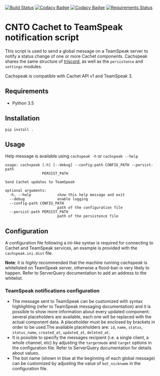 [![Build Status](https://travis-ci.org/CntoDev/cachspeak.svg?branch=master)](https://travis-ci.org/CntoDev/cachspeak)
[![Codacy Badge](https://api.codacy.com/project/badge/Grade/bd2b276da5fa4c3dbff57a4c80089b60)](https://www.codacy.com/app/CNTODev/cachspeak?utm_source=github.com&amp;utm_medium=referral&amp;utm_content=CntoDev/cachspeak&amp;utm_campaign=Badge_Grade)
[![Codacy Badge](https://api.codacy.com/project/badge/Coverage/bd2b276da5fa4c3dbff57a4c80089b60)](https://www.codacy.com/app/CNTODev/cachspeak?utm_source=github.com&utm_medium=referral&utm_content=CntoDev/cachspeak&utm_campaign=Badge_Coverage)
[![Requirements Status](https://requires.io/github/CntoDev/cachspeak/requirements.svg?branch=master)](https://requires.io/github/CntoDev/cachspeak/requirements/?branch=master)

# CNTO Cachet to TeamSpeak notification script
This script is used to send a global message on a TeamSpeak server to notify a status change of one or more Cachet components.
Cachspeak shares the same structure of [triscord](https://github.com/CntoDev/triscord), as well as the `persistence` and `settings` modules.

Cachspeak is compatible with Cachet API v1 and TeamSpeak 3.

## Requirements
 - Python 3.5
 
## Installation
`pip install .`

## Usage
Help message is available using `cachspeak -h` or `cachspeak --help`
```
usage: cachspeak [-h] [--debug] --config-path CONFIG_PATH --persist-path
                 PERSIST_PATH

Send Cachet updates to TeamSpeak

optional arguments:
  -h, --help            show this help message and exit
  --debug               enable logging
  --config-path CONFIG_PATH
                        path of the configuration file
  --persist-path PERSIST_PATH
                        path of the persistence file
```

## Configuration
A configuration file following a ini-like syntax is required for connecting to Cachet and TeamSpeak services, an example is provided with the `cachspeak.ini.dist` file.

**Note**: it is *highly* recommended that the machine running *cachspeak* is whitelisted on TeamSpeak server, otherwise a flood-ban is very likely to happen. Refer to ServerQuery documentation to add an address to the whitelist.

### TeamSpeak notifications configuration
 - The message sent to TeamSpeak can be customized with syntax highlighting (refer to TeamSpeak messaging documentation) and it is possible to show more information about every updated component: several placeholders are available, each one will be replaced with the actual component data. A placeholder must be enclosed by brackets in order to be used.The available placeholders are: `id`, `name`, `status`, `status_name`, `created_at`, `updated_at`, `deleted_at`.
 - It is possible to specify the messages recipient (i.e. a single client, a whole channel, etc) by adjusting the `targetmode` and `target` options in the configuration file. Refer to ServerQuery documentation for details about values.
 - The bot name (shown in blue at the beginning of each global message) can be customized by adjusting the value of `bot_nickname` in the configuration file.
